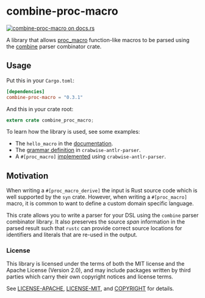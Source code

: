 # combine-proc-macro

[![combine-proc-macro on docs.rs](https://docs.rs/combine-proc-macro/badge.svg)](https://docs.rs/combine-proc-macro)

A library that allows [proc_macro] function-like macros to be parsed using
the [combine] parser combinator crate.

[proc_macro]: https://doc.rust-lang.org/stable/proc_macro/index.html
[combine]: https://docs.rs/crate/combine

## Usage

Put this in your `Cargo.toml`:

```toml
[dependencies]
combine-proc-macro = "0.3.1"
```

And this in your crate root:

```rust
extern crate combine_proc_macro;
```

To learn how the library is used, see some examples:
  - The `hello_macro` in the [documentation](https://docs.rs/combine-proc-macro).
  - The [grammar definition](https://github.com/kestred/crabwise-antlr-parser/blob/master/src/grammar.rs) in `crabwise-antlr-parser`.
  - A `#[proc_macro]` [implemented](https://github.com/kestred/crabwise-antlr-parser/blob/master/examples/macro_example/src/lib.rs) using `crabwise-antlr-parser`.

## Motivation
When writing a `#[proc_macro_derive]` the input is Rust source code which is
well supported by the `syn` crate.  However, when writing a `#[proc_macro]`
macro, it is common to want to define a custom domain specific language.

This crate allows you to write a parser for your DSL using the `combine`
parser combinator library. It also preserves the source _span_ information
in the parsed result such that `rustc` can provide correct source locations
for identifiers and literals that are re-used in the output.

### License
This library is licensed under the terms of both the MIT license and the Apache License (Version 2.0), and may include packages written by third parties which carry their own copyright notices and license terms.

See [LICENSE-APACHE](LICENSE-APACHE), [LICENSE-MIT](LICENSE-MIT), and
[COPYRIGHT](COPYRIGHT) for details.
